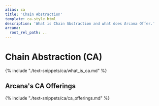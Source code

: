 ```yaml
---
alias: ca
title: 'Chain Abstraction'
template: ca-style.html
description: 'What is Chain Abstraction and what does Arcana Offer.'
arcana:
  root_rel_path: ..
---
```


# Chain Abstraction (CA)

{% include "./text-snippets/ca/what_is_ca.md" %}

## Arcana's CA Offerings

{% include "./text-snippets/ca/ca_offerings.md" %}